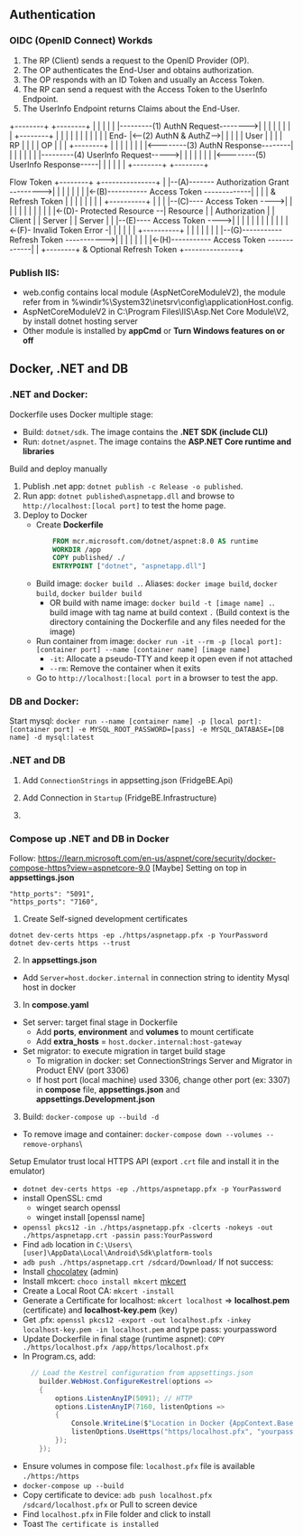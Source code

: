 ﻿## Authentication
### OIDC (OpenID Connect) Workds
1. The RP (Client) sends a request to the OpenID Provider (OP).
2. The OP authenticates the End-User and obtains authorization.
3. The OP responds with an ID Token and usually an Access Token.
4. The RP can send a request with the Access Token to the UserInfo Endpoint.
5. The UserInfo Endpoint returns Claims about the End-User.

+--------+                                   +--------+
|        |                                   |        |
|        |---------(1) AuthN Request-------->|        |
|        |                                   |        |
|        |  +--------+                       |        |
|        |  |        |                       |        |
|        |  |  End-  |<--(2) AuthN & AuthZ-->|        |
|        |  |  User  |                       |        |
|   RP   |  |        |                       |   OP   |
|        |  +--------+                       |        |
|        |                                   |        |
|        |<--------(3) AuthN Response--------|        |
|        |                                   |        |
|        |---------(4) UserInfo Request----->|        |
|        |                                   |        |
|        |<--------(5) UserInfo Response-----|        |
|        |                                   |        |
+--------+                                   +--------+

Flow Token
  +--------+                                           +---------------+
  |        |--(A)------- Authorization Grant --------->|               |
  |        |                                           |               |
  |        |<-(B)----------- Access Token -------------|               |
  |        |               & Refresh Token             |               |
  |        |                                           |               |
  |        |                            +----------+   |               |
  |        |--(C)---- Access Token ---->|          |   |               |
  |        |                            |          |   |               |
  |        |<-(D)- Protected Resource --| Resource |   | Authorization |
  | Client |                            |  Server  |   |     Server    |
  |        |--(E)---- Access Token ---->|          |   |               |
  |        |                            |          |   |               |
  |        |<-(F)- Invalid Token Error -|          |   |               |
  |        |                            +----------+   |               |
  |        |                                           |               |
  |        |--(G)----------- Refresh Token ----------->|               |
  |        |                                           |               |
  |        |<-(H)----------- Access Token -------------|               |
  +--------+           & Optional Refresh Token        +---------------+


### Publish IIS:
- web.config contains local module (AspNetCoreModuleV2), the module refer from <globalModules> in %windir%\System32\inetsrv\config\applicationHost.config.
- AspNetCoreModuleV2 in C:\Program Files\IIS\Asp.Net Core Module\V2, by install dotnet hosting server
- Other module is installed by **appCmd** or **Turn Windows features on or off**

## Docker, .NET and DB
### .NET and Docker:
Dockerfile uses Docker multiple stage:
- Build: `dotnet/sdk`. The image contains the **.NET SDK (include CLI)**
- Run: `dotnet/aspnet`. The image contains the **ASP.NET Core runtime and libraries**

Build and deploy manually
1. Publish .net app: `dotnet publish -c Release -o published`.
2. Run app: `dotnet published\aspnetapp.dll` and browse to `http://localhost:[local port]` to test the home page.
3. Deploy to Docker
	- Create **Dockerfile**
		```Dockerfile
			FROM mcr.microsoft.com/dotnet/aspnet:8.0 AS runtime			WORKDIR /app				COPY published/ ./
			ENTRYPOINT ["dotnet", "aspnetapp.dll"]
		```
	- Build image: `docker build .`. Aliases: `docker image build`, `docker build`, `docker builder build`
		+ OR build with name image: `docker build -t [image name] .`. build image with tag name at build context `.` 
		  (Build context is the directory containing the Dockerfile and any files needed for the image)
	- Run container from image: `docker run -it --rm -p [local port]:[container port] --name [container name] [image name]`
		+ `-it`: Allocate a pseudo-TTY and keep it open even if not attached
		+ `--rm`: Remove the container when it exits
	- Go to `http://localhost:[local port` in a browser to test the app.

### DB and Docker:
Start mysql: `docker run --name [container name] -p [local port]:[container port] -e MYSQL_ROOT_PASSWORD=[pass] -e MYSQL_DATABASE=[DB name] -d mysql:latest`

### .NET and DB
1. Add `ConnectionStrings` in appsetting.json (FridgeBE.Api)
2. Add Connection in `Startup` (FridgeBE.Infrastructure)

1. 
### Compose up .NET and DB in Docker
Follow: https://learn.microsoft.com/en-us/aspnet/core/security/docker-compose-https?view=aspnetcore-9.0
[Maybe] Setting on top in **appsettings.json**
```
"http_ports": "5091",
"https_ports": "7160",
```
1. Create Self-signed development certificates
```
dotnet dev-certs https -ep ./https/aspnetapp.pfx -p YourPassword
dotnet dev-certs https --trust
```
2. In **appsettings.json**
- Add `Server=host.docker.internal` in connection string to identity Mysql host in docker
3. In **compose.yaml** 
- Set server: target final stage in Dockerfile
	- Add **ports**, **environment** and **volumes** to mount certificate
	- Add **extra_hosts** = `host.docker.internal:host-gateway`
- Set migrator: to execute migration in target build stage
	- To migration in docker: set ConnectionStrings Server and Migrator in Product ENV (port 3306)
	- If host port (local machine) used 3306, change other port (ex: 3307) in **compose** file, **appsettings.json** and **appsettings.Development.json** 
3. Build: `docker-compose up --build -d`
- To remove image and container: `docker-compose down --volumes --remove-orphans`\

Setup Emulator trust local HTTPS API (export `.crt` file and install it in the emulator)
- `dotnet dev-certs https -ep ./https/aspnetapp.pfx -p YourPassword`
- install OpenSSL: cmd 
	- winget search openssl
	- winget install [openssl name]
- `openssl pkcs12 -in ./https/aspnetapp.pfx -clcerts -nokeys -out ./https/aspnetapp.crt -passin pass:YourPassword`
- Find `adb` location in `C:\Users\[user]\AppData\Local\Android\Sdk\platform-tools`
- `adb push ./https/aspnetapp.crt /sdcard/Download/`
If not success:
- Install [chocolatey](https://docs.chocolatey.org/en-us/choco/setup/#install-with-cmdexe) (admin)
- Install mkcert: `choco install mkcert` [mkcert](https://github.com/FiloSottile/mkcert?tab=readme-ov-file)
- Create a Local Root CA: `mkcert -install`
- Generate a Certificate for localhost: `mkcert localhost` => **localhost.pem** (certificate) and **localhost-key.pem** (key)
- Get .pfx: `openssl pkcs12 -export -out localhost.pfx -inkey localhost-key.pem -in localhost.pem` and type pass: yourpassword
- Update Dockerfile in final stage (runtime aspnet): `COPY ./https/localhost.pfx /app/https/localhost.pfx`
- In Program.cs, add:
	```c#
	  // Load the Kestrel configuration from appsettings.json
		builder.WebHost.ConfigureKestrel(options =>
		{
			options.ListenAnyIP(5091); // HTTP
			options.ListenAnyIP(7160, listenOptions =>
			{
				Console.WriteLine($"Location in Docker {AppContext.BaseDirectory}"); // /app/ at final stage in Dockerfile
				listenOptions.UseHttps("https/localhost.pfx", "yourpassword");
			});
		});
	```
- Ensure volumes in compose file: `localhost.pfx` file is available `./https:/https`
- `docker-compose up --build`
- Copy certificate to device: `adb push localhost.pfx /sdcard/localhost.pfx` or Pull to screen device
- Find `localhost.pfx` in File folder and click to install
- Toast `The certificate is installed`